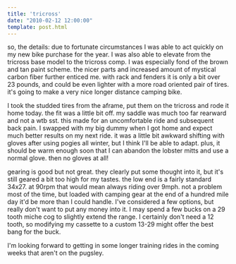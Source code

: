 ```yaml
---
title: 'tricross'
date: "2010-02-12 12:00:00"
template: post.html
---
```


so, the details: due to fortunate circumstances I was able to act quickly on my new bike purchase for the year. I was also able to elevate from the tricross base model to the tricross comp. I was especially fond of the brown and tan paint scheme. the nicer parts and increased amount of mystical carbon fiber further enticed me. with rack and fenders it is only a bit over 23 pounds, and could be even lighter with a more road oriented pair of tires. it's going to make a very nice longer distance camping bike.

I took the studded tires from the aframe, put them on the tricross and rode it home today. the fit was a little bit off. my saddle was much too far rearward and not a wtb sst. this made for an uncomfortable ride and subsequent back pain. I swapped with my big dummy when I got home and expect much better results on my next ride. it was a little bit awkward shifting with gloves after using pogies all winter, but I think I'll be able to adapt. plus, it should be warm enough soon that I can abandon the lobster mitts and use a normal glove. then no gloves at all!

gearing is good but not great. they clearly put some thought into it, but it's still geared a bit too high for my tastes. the low end is a fairly standard 34x27. at 90rpm that would mean always riding over 9mph. not a problem most of the time, but loaded with camping gear at the end of a hundred mile day it'd be more than I could handle. I've considered a few options, but really don't want to put any money into it. I may spend a few bucks on a 29 tooth miche cog to slightly extend the range. I certainly don't need a 12 tooth, so modifying my cassette to a custom 13-29 might offer the best bang for the buck.

I'm looking forward to getting in some longer training rides in the coming weeks that aren't on the pugsley.